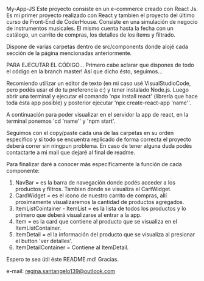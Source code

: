 My-App-JS
Este proyecto consiste en un e-commerce creado con React Js. Es mi primer proyecto realizado con React y tambien el proyecto del último curso de Front-End de CoderHouse.
Consiste en una simulación de negocio de instrumentos musicales. El mismo cuenta hasta la fecha con un catálogo, un carrito de compras, los detalles de los ítems y filtrado.

Dispone de varias carpetas dentro de src/components donde alojé cada sección de la página mencionadas anteriormente.

PARA EJECUTAR EL CÓDIGO...
Primero cabe aclarar que dispones de todo el código en la branch master! Así que dicho ésto, seguimos...

Recomiendo utilizar un editor de texto (en mi caso usé VisualStudioCode, pero podés usar el de tu preferencia c:) y tener instalado Node.js. Luego abrir una terminal y ejecutar el comando 'npx install react' (librería que hace toda ésta app posible) y posterior ejecutar 'npx create-react-app 'name''.

A continuación para poder visualizar en el servidor la app de react, en la terminal ponemos 'cd 'name'' y 'npm start'.

Seguimos con el copy/paste cada una de las carpetas en su orden específico y si todo se encuentra replicado de forma correcta el proyecto deberá correr sin ningpun problema. En caso de tener alguna duda podés contactarte a mi mail que dejaré al final de readme.

Para finalizar daré a conocer más específicamente la función de cada componente:
1. NavBar = es la barra de navegación donde podés acceder a los productos y filtros. Tambien donde se visualiza el CartWidget.
2. CardWidget = es el ícono de nuestro carrito de compras, allí proximamente visualizaremos la cantidad de productos agregados.
3. ItemListCointainer - ItemList = es la lista de todos los productos y lo primero que deberá visualizarse al entrar a la app.
4. Item = es la card que contiene al producto que se visualiza en el ItemListContainer.
5. ItemDetail = el la información del producto que se visualiza al presionar el button 'ver detalles'.
6. ItemDetailContainer = Contiene al ItemDetail.

Espero te sea útil éste README.md! Gracias.

e-mail: regina.santangelo139@outlook.com
